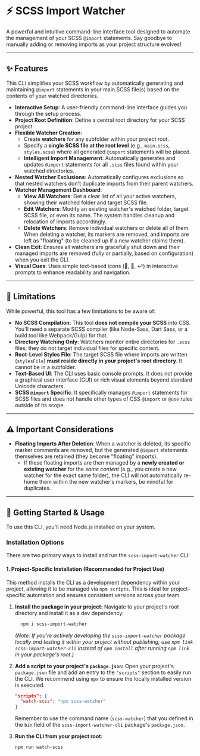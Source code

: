 # ⚡️ SCSS Import Watcher
A powerful and intuitive command-line interface tool designed to automate the management of your SCSS `@import` statements. Say goodbye to manually adding or removing imports as your project structure evolves!

---

## ✨ Features

This CLI simplifies your SCSS workflow by automatically generating and maintaining `@import` statements in your main SCSS file(s) based on the contents of your watched directories.

* **Interactive Setup**: A user-friendly command-line interface guides you through the setup process.
* **Project Root Definition**: Define a central root directory for your SCSS project.
* **Flexible Watcher Creation**:
  * Create **watchers** for any subfolder within your project root.
  * Specify a **single SCSS file at the root level** (e.g., `main.scss`, `styles.scss`) where all generated `@import` statements will be placed.
  * **Intelligent Import Management**: Automatically generates and updates `@import` statements for all `.scss` files found within your watched directories.
* **Nested Watcher Exclusions**: Automatically configures exclusions so that nested watchers don't duplicate imports from their parent watchers.
* **Watcher Management Dashboard**:
  * **View All Watchers**: Get a clear list of all your active watchers, showing their watched folder and target SCSS file.
  * **Edit Watchers**: Modify an existing watcher's watched folder, target SCSS file, or even its name. The system handles cleanup and relocation of imports accordingly.
  * **Delete Watchers**: Remove individual watchers or delete all of them. When deleting a watcher, its markers are removed, and imports are left as "floating" (to be cleaned up if a new watcher claims them).
* **Clean Exit**: Ensures all watchers are gracefully shut down and their managed imports are removed (fully or partially, based on configuration) when you exit the CLI.
* **Visual Cues**: Uses simple text-based icons (📁, 📄, ↩️) in interactive prompts to enhance readability and navigation.

---

## 🚫 Limitations

While powerful, this tool has a few limitations to be aware of:

* **No SCSS Compilation**: This tool **does not compile your SCSS** into CSS. You'll need a separate SCSS compiler (like Node-Sass, Dart Sass, or a build tool like Webpack/Gulp) for that.
* **Directory Watching Only**: Watchers monitor entire directories for `.scss` files; they do not target individual files for specific content.
* **Root-Level Styles File**: The target SCSS file where imports are written (`stylesFile`) **must reside directly in your project's root directory**. It cannot be in a subfolder.
* **Text-Based UI**: The CLI uses basic console prompts. It does not provide a graphical user interface (GUI) or rich visual elements beyond standard Unicode characters.
* **SCSS `@import` Specific**: It specifically manages `@import` statements for SCSS files and does not handle other types of CSS `@import` or `@use` rules outside of its scope.

---

## ⚠️ Important Considerations

* **Floating Imports After Deletion**: When a watcher is deleted, its specific marker comments are removed, but the generated `@import` statements themselves are retained (they become "floating" imports).
  * If these floating imports are then managed by a **newly created or existing watcher** for the *same content* (e.g., you create a new watcher for the exact same folder), the CLI will not automatically re-home them within the new watcher's markers, be mindful for duplicates.

---

## 🚀 Getting Started & Usage

To use this CLI, you'll need Node.js installed on your system.

### Installation Options

There are two primary ways to install and run the `scss-import-watcher` CLI:

#### 1. Project-Specific Installation (Recommended for Project Use)

This method installs the CLI as a development dependency within your project, allowing it to be managed via `npm scripts`. This is ideal for project-specific automation and ensures consistent versions across your team.

1.  **Install the package in your project:**
    Navigate to your project's root directory and install it as a dev dependency:
    ```bash
      npm i scss-import-watcher
    ```
    *(Note: If you're actively developing the `scss-import-watcher` package locally and testing it within your project without publishing, use `npm link scss-import-watcher-cli` instead of `npm install` after running `npm link` in your package's root.)*

2.  **Add a script to your project's `package.json`:**
    Open your project's `package.json` file and add an entry to the `"scripts"` section to easily run the CLI. We recommend using `npx` to ensure the locally installed version is executed.

    ```json
    "scripts": {
      "watch-scss": "npx scss-watcher"
    }
    ```
    Remember to use the command name (`scss-watcher`) that you defined in the `bin` field of the `scss-import-watcher-cli` package's `package.json`.

3.  **Run the CLI from your project root:**
    ```bash
    npm run watch-scss
    ```
